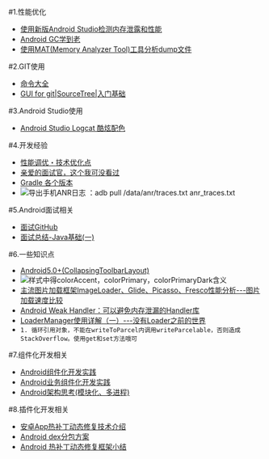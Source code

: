 #1.性能优化
- [使用新版Android Studio检测内存泄露和性能](http://www.jianshu.com/p/216b03c22bb8)
- [Android GC学到老](http://www.jianshu.com/p/d90283ab9a3b)
- [使用MAT(Memory Analyzer Tool)工具分析dump文件](http://gao-xianglong.iteye.com/blog/2173140)


#2.GIT使用
- [命令大全](http://mp.weixin.qq.com/s?__biz=MzA5MzI3NjE2MA==&mid=2650236779&idx=1&sn=2ba112b0d9c2ba4aff82d0dcff8ac6ef&scene=4#wechat_redirect)
- [GUI for git|SourceTree|入门基础](http://www.jianshu.com/p/be9f0484af9d)


#3.Android Studio使用
- [Android Studio Logcat 酷炫配色](http://blog.csdn.net/u014772414/article/details/52177080)


#4.开发经验
- [性能调优・技术优化点](http://kaedea.com/2015/11/12/android-best-performance-points/)
- [亲爱的面试官，这个我可没看过](http://www.jianshu.com/p/89f19d67b348)
- [Gradle 各个版本](http://services.gradle.org/distributions)
- ![](http://i1.piimg.com/567571/bf6993989ede4a49.png "导出手机ANR日志 ：adb pull /data/anr/traces.txt anr_traces.txt")



#5.Android面试相关
- [面试GitHub](https://github.com/hujiaweibujidao/AndroidInterviews)
- [面试总结-Java基础(一)](http://www.jianshu.com/p/f3fdbcaf7e83)

#6.一些知识点
- [Android5.0+(CollapsingToolbarLayout)](http://www.open-open.com/lib/view/open1438265746378.html)
- ![](http://olcg25kcf.bkt.clouddn.com/17-2-14/84223025-file_1487042101793_11a09.png "样式中得colorAccent，colorPrimary，colorPrimaryDark含义")
- [主流图片加载框架ImageLoader、Glide、Picasso、Fresco性能分析---图片加载速度比较 ](http://blog.csdn.net/zivensonice/article/details/51822968)
- [Android Weak Handler：可以避免内存泄漏的Handler库](http://blog.csdn.net/ma969070578/article/details/50720941)
- [LoaderManager使用详解（一）---没有Loader之前的世界](http://blog.csdn.net/murphykwu/article/details/35287303)
- `1. 循环引用对象，不能在writeToParcel内调用writeParcelable，否则造成StackOverflow。使用get和set方法哦可`


#7.组件化开发相关
- [Android组件化开发实践](http://www.jianshu.com/p/186fa07fc48a)
- [Android业务组件化开发实践](http://kymjs.com/code/2016/10/18/01)
- [Android架构思考(模块化、多进程)](http://blog.spinytech.com/2016/12/28/android_modularization/)


#8.插件化开发相关
- [安卓App热补丁动态修复技术介绍](https://mp.weixin.qq.com/s/xuvHomyTzTA90IEWDrdwgw)
- [Android dex分包方案](http://blog.csdn.net/vurtne_ye/article/details/39666381)
- [Android 热补丁动态修复框架小结](http://blog.csdn.net/lmj623565791/article/details/49883661)


